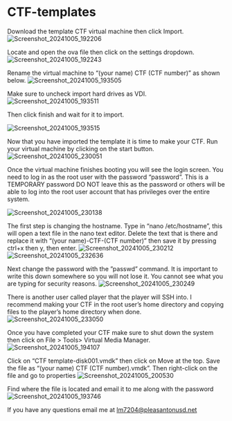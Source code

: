 # CTF-templates
Download the template CTF virtual machine then click Import.
![Screenshot_20241005_192206](https://github.com/user-attachments/assets/2c0b24d0-9789-4c54-9518-24835d6d2fad)

Locate and open the ova file then click on the settings dropdown.
![Screenshot_20241005_192243](https://github.com/user-attachments/assets/63444b5d-98d9-4376-bc82-94b710b76068)

Rename the virtual machine to “(your name) CTF (CTF number)” as shown below.
![Screenshot_20241005_193505](https://github.com/user-attachments/assets/d0c43bd2-452f-4914-b989-7185fb1547ce)

Make sure to uncheck import hard drives as VDI.
![Screenshot_20241005_193511](https://github.com/user-attachments/assets/15b9c589-3ff8-42fd-908c-f1702bf3aef2)

Then click finish and wait for it to import.

![Screenshot_20241005_193515](https://github.com/user-attachments/assets/04801641-a793-4d75-8ada-0094343621ea)

Now that you have imported the template it is time to make your CTF. Run your virtual machine by clicking on the start button.
![Screenshot_20241005_230051](https://github.com/user-attachments/assets/595b7db5-12da-4fc8-b78f-fba6c4de4cf3)

Once the virtual machine finishes booting you will see the login screen. You need to log in as the root user with the password “password”. This is a TEMPORARY password DO NOT leave this as the password or others will be able to log into the root user account that has privileges over the entire system.

![Screenshot_20241005_230138](https://github.com/user-attachments/assets/49f52653-c3eb-49ba-a479-49684c1ac112)

The first step is changing the hostname. Type in “nano /etc/hostname”, this will open a text file in the nano text editor. Delete the text that is there and replace it with “(your name)-CTF-(CTF number)” then save it by pressing ctrl+x then y, then enter.
![Screenshot_20241005_230212](https://github.com/user-attachments/assets/b2c63252-ed44-4cb4-86ec-13d5936c9c15)
![Screenshot_20241005_232636](https://github.com/user-attachments/assets/2e8139ab-bf1d-4cb3-97ec-b7517f012bf5)

Next change the password with the ”passwd” command. It is important to write this down somewhere so you will not lose it. You cannot see what you are typing for security reasons.
![Screenshot_20241005_230249](https://github.com/user-attachments/assets/7395567e-9bc6-44eb-8ba3-3216313b851c)

There is another user called player that the player will SSH into. I recommend making your CTF in the root user’s home directory and copying files to the player’s home directory when done.
![Screenshot_20241005_233050](https://github.com/user-attachments/assets/9736da97-2cc8-4ebd-b9b8-23b32e7e49d9)

Once you have completed your CTF make sure to shut down the system then click on File > Tools> Virtual Media Manager.
![Screenshot_20241005_194107](https://github.com/user-attachments/assets/4a44c991-390a-4c38-b0f6-946bdb9deb88)

Click on “CTF template-disk001.vmdk” then click on Move at the top. Save the file as “(your name) CTF (CTF number).vmdk”. Then right-click on the file and go to properties
![Screenshot_20241005_200530](https://github.com/user-attachments/assets/078be427-8709-4429-b745-98d7f3a409f8)

Find where the file is located and email it to me along with the password
![Screenshot_20241005_193746](https://github.com/user-attachments/assets/02e9dd54-3c99-4065-abd9-a15c40302ab7)

If you have any questions email me at lm7204@pleasantonusd.net
